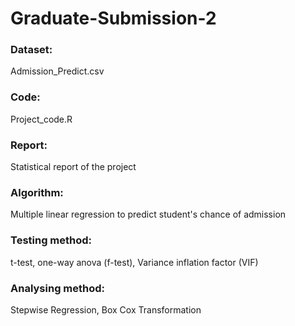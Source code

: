 # Graduate-Submission-2
### Dataset: 
Admission_Predict.csv 
### Code:
Project_code.R 
### Report: 
Statistical report of the project  
### Algorithm: 
Multiple linear regression to predict student's chance of admission
### Testing method: 
t-test, one-way anova (f-test), Variance inflation factor (VIF)
### Analysing method: 
Stepwise Regression, Box Cox Transformation
